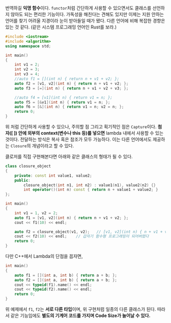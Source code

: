 번역하길 **익명 함수**이다. `functor`처럼 간단하게 사용할 수 있으면서도 클래스를 선언하지 않아도 되는 편리한 기능이다. 가독성을 해친다는 견해도 있지만 이제는 지원 안하는 언어를 찾기 어려울 지경이라 눈이 받아들일 때가 됐다. 다른 언어에 비해 복잡한 경향은 있는 것 같다. (같은 시스템 프로그래밍 언어인 Rust를 보라.)

```cpp
#include <iostream>
#include <algorithm>
using namespace std;

int main()
{
	int v1 = 2;
	int v2 = 3;
	int v3 = 4;
	//auto f1 = [](int n) { return n + v1 + v2; };
	auto f2 = [v1, v2](int n) { return n + v1 + v2; };
	auto f3 = [=](int n) { return n + v1 + v2 + v3; };

	//auto f4 = [v1](int n) { return v1 = n; };
	auto f5 = [&v1](int n) { return v1 = n; };
	auto f6 = [&](int n) { return v1 = n; v2 = n; };
	return 0;
}
```

위 처럼 간단하게 사용할 수 있으나, 주의할 점 그리고 획기적인 점은 `Capture`이다. **첨자([ ]) 안에 외부의 context(변수나 this 등)를 넣으면** lambda 내에서 사용할 수 있는 것이다. 전달하는 방식은 복사 혹은 참조가 모두 가능하다. 이는 다른 언어에서도 제공하는 `Closure`의 개념이라고 할 수 있다.

클로저를 직접 구현해본다면 아래와 같은 클래스의 형태가 될 수 있다.

```cpp
class closure_object
{
	private: const int value1, value2;
	public:
		closure_object(int n1, int n2) : value1(n1), value2(n2) {}
		int operator()(int n) const { return n + value1 + value2; }
};

int main()
{
	int v1 = 1, v2 = 2;
	auto f1 = [v1, v2](int n) { return n + v1 + v2; };
	cout << f1(10) << endl;

	auto f2 = closure_object(v1, v2);   // [v1, v2](int n) { n + v1 + v2 }와 동일
	cout << f2(10) << endl;    // 갑자기 함수형 프로그래밍이 되어버렸다
	return 0;
}
```

다만 C++에서 Lambda의 단점을 꼽자면,

```cpp
int main()
{
	auto f1 = [](int a, int b) { return a + b; };
	auto f2 = [](int a, int b) { return a + b; };
	cout << typeid(f1).name() << endl;
	cout << typeid(f2).name() << endl;
	return 0;
}
```

위 예제에서 `f1`, `f2`는 **서로 다른 타입**이며, 위 구현처럼 일종의 다른 클래스가 된다. 따라서 같은 기능임에도 **별도의 기계어 코드를 가지며 Code Size가 늘어날 수 있다.**
